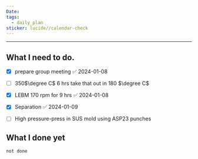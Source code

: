 ```yaml
---
Date: 
tags:
  - daily_plan
sticker: lucide//calendar-check
---
```

---
## What I need to do.

- [x] prepare group meeting ✅ 2024-01-08
- [ ] 350$\degree C$ 6 hrs take that out in 180 $\degree C$ 
- [x] LEBM 170 rpm for 9 hrs ✅ 2024-01-08
- [x] Separation ✅ 2024-01-09
- [ ] High pressure-press in SUS mold using ASP23 punches 



## What I done yet
```tasks
not done
```
